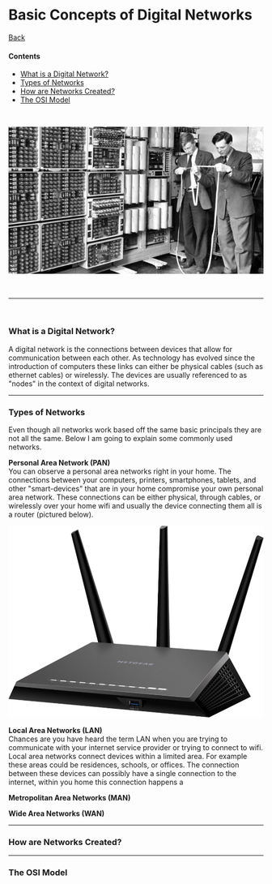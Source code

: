 # <a name="top"> Basic Concepts of Digital Networks

[Back](README.md)

#### Contents
* [What is a Digital Network?](#what)
* [Types of Networks](#types)
* [How are Networks Created?](#how)
* [The OSI Model](#osi)

<br>

<p align="center"><img src="old_comp2.jpg" height="" width=""></p>

<br>

---

<br>

### <a name="what"> What is a Digital Network?
A digital network is the connections between devices that allow for communication between each other. As technology has evolved since the introduction of computers these links can either be physical cables (such as ethernet cables) or wirelessly. The devices are usually referenced to as "nodes" in the context of digital networks.

---

### <a name="types"> Types of Networks
Even though all networks work based off the same basic principals they are not all the same. Below I am going to explain some commonly used networks.

**Personal Area Network (PAN)**<br>
You can observe a personal area networks right in your home. The connections between your computers, printers, smartphones, tablets, and other "smart-devices" that are in your home compromise your own personal area network. These connections can be either physical, through cables, or wirelessly over your home wifi and usually the device connecting them all is a router (pictured below).

<p align="center"><img src="router.jpg" height="378" width="567.4285714"></p>

**Local Area Networks (LAN)**<br>
Chances are you have heard the term LAN when you are trying to communicate with your internet service provider or trying to connect to wifi. Local area networks connect devices within a limited area. For example these areas could be residences, schools, or offices. The connection between these devices can possibly have a single connection to the internet, within you home this connection happens a

**Metropolitan Area Networks (MAN)**<br>


**Wide Area Networks (WAN)**<br>


---

### <a name="how"> How are Networks Created?


---

### <a name="osi"> The OSI Model
